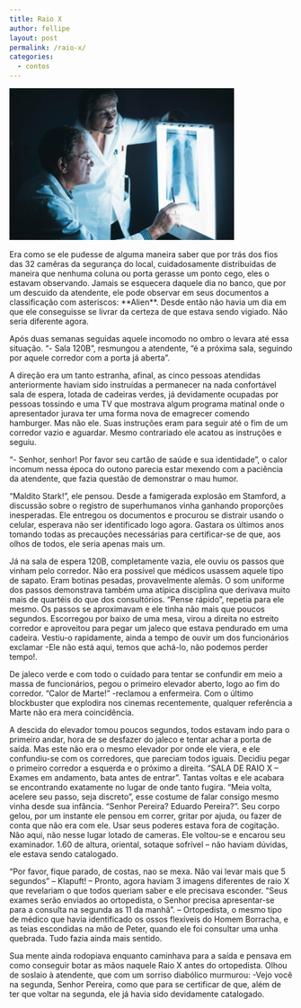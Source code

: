 ```yaml
---
title: Raio X
author: fellipe
layout: post
permalink: /raio-x/
categories:
  - contos
---
```

[<img class="size-full wp-image-396 aligncenter" alt="Raio-X-1" src="/img/posts//2015/10/Raio-X-1.jpg" width="400" height="270" />][1]

Era como se ele pudesse de alguma maneira saber que por trás dos fios das 32 camêras da segurança do local, cuidadosamente distribuídas de maneira que nenhuma coluna ou porta gerasse um ponto cego, eles o estavam observando. Jamais se esquecera daquele dia no banco, que por um descuido da atendente, ele pode observar em seus documentos a classificação com asteriscos: \*\*Alien\*\*. Desde então não havia um dia em que ele conseguisse se livrar da certeza de que estava sendo vigiado. Não seria diferente agora.

Após duas semanas seguidas aquele incomodo no ombro o levara até essa situação. &#8220;- Sala 120B&#8221;, resmungou a atendente, &#8220;é a próxima sala, seguindo por aquele corredor com a porta já aberta&#8221;.

A direção era um tanto estranha, afinal, as cinco pessoas atendidas anteriormente haviam sido instruídas a permanecer na nada confortável sala de espera, lotada de cadeiras verdes, já devidamente ocupadas por pessoas tossindo e uma TV que mostrava algum programa matinal onde o apresentador jurava ter uma forma nova de emagrecer comendo hamburger. Mas não ele. Suas instruções eram para seguir até o fim de um corredor vazio e aguardar. Mesmo contrariado ele acatou as instruções e seguiu.

&#8220;- Senhor, senhor! Por favor seu cartão de saúde e sua identidade&#8221;, o calor incomum nessa época do outono parecia estar mexendo com a paciência da atendente, que fazia questão de demonstrar o mau humor.

&#8220;Maldito Stark!&#8221;, ele pensou. Desde a famigerada explosão em Stamford, a discussão sobre o registro de superhumanos vinha ganhando proporções inesperadas. Ele entregou os documentos e procurou se distrair usando o celular, esperava não ser identificado logo agora. Gastara os últimos anos tomando todas as precauções necessárias para certificar-se de que, aos olhos de todos, ele seria apenas mais um.

Já na sala de espera 120B, completamente vazia, ele ouviu os passos que vinham pelo corredor. Não era possível que médicos usassem aquele tipo de sapato. Eram botinas pesadas, provavelmente alemãs. O som uniforme dos passos demonstrava também uma atípica disciplina que derivava muito mais de quartéis do que dos consultórios. &#8220;Pense rápido&#8221;, repetia para ele mesmo. Os passos se aproximavam e ele tinha não mais que poucos segundos. Escorregou por baixo de uma mesa, virou a direita no estreito corredor e aproveitou para pegar um jaleco que estava pendurado em uma cadeira. Vestiu-o rapidamente, ainda a tempo de ouvir um dos funcionários exclamar -Ele não está aqui, temos que achá-lo, não podemos perder tempo!.

De jaleco verde e com todo o cuidado para tentar se confundir em meio a massa de funcionários, pegou o primeiro elevador aberto, logo ao fim do corredor. &#8220;Calor de Marte!&#8221; -reclamou a enfermeira. Com o último blockbuster que explodira nos cinemas recentemente, qualquer referência a Marte não era mera coincidência.

A descida do elevador tomou poucos segundos, todos estavam indo para o primeiro andar, hora de se desfazer do jaleco e tentar achar a porta de saída. Mas este não era o mesmo elevador por onde ele viera, e ele confundiu-se com os corredores, que pareciam todos iguais. Decidiu pegar o primeiro corredor a esquerda e o próximo a direita. &#8220;SALA DE RAIO X &#8211; Exames em andamento, bata antes de entrar&#8221;. Tantas voltas e ele acabara se encontrando exatamente no lugar de onde tanto fugira. &#8220;Meia volta, acelere seu passo, seja discreto&#8221;, esse costume de falar consigo mesmo vinha desde sua infância. &#8220;Senhor Pereira? Eduardo Pereira?&#8221;. Seu corpo gelou, por um instante ele pensou em correr, gritar por ajuda, ou fazer de conta que não era com ele. Usar seus poderes estava fora de cogitação. Não aqui, não nesse lugar lotado de cameras. Ele voltou-se e encarou seu examinador. 1.60 de altura, oriental, sotaque sofrível &#8211; não haviam dúvidas, ele estava sendo catalogado.

&#8220;Por favor, fique parado, de costas, nao se mexa. Não vai levar mais que 5 segundos&#8221; &#8211; Klapuft! &#8211; Pronto, agora haviam 3 imagens diferentes de raio X que revelariam o que todos queriam saber e ele precisava esconder. &#8220;Seus exames serão enviados ao ortopedista, o Senhor precisa apresentar-se para a consulta na segunda as 11 da manhã&#8221;. &#8211; Ortopedista, o mesmo tipo de médico que havia identificado os ossos flexíveis do Homem Borracha, e as teias escondidas na mão de Peter, quando ele foi consultar uma unha quebrada. Tudo fazia ainda mais sentido.

Sua mente ainda rodopiava enquanto caminhava para a saída e pensava em como conseguir botar as mãos naquele Raio X antes do ortopedista. Olhou de soslaio à atendente, que com um sorriso diabólico murmurou: -Vejo você na segunda, Senhor Pereira, como que para se certificar de que, além de ter que voltar na segunda, ele já havia sido devidamente catalogado.

 [1]: /img/posts//2015/10/Raio-X-1.jpg